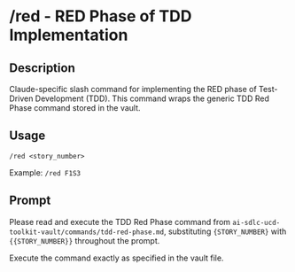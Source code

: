 # /red - RED Phase of TDD Implementation

## Description

Claude-specific slash command for implementing the RED phase of Test-Driven Development (TDD). This command wraps the generic TDD Red Phase command stored in the vault.

## Usage

```
/red <story_number>
```

Example: `/red F1S3`

## Prompt

Please read and execute the TDD Red Phase command from `ai-sdlc-ucd-toolkit-vault/commands/tdd-red-phase.md`, substituting `{STORY_NUMBER}` with `{{STORY_NUMBER}}` throughout the prompt.

Execute the command exactly as specified in the vault file.
